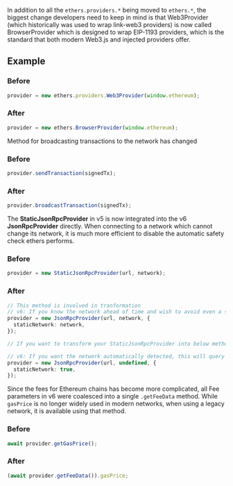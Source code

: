 In addition to all the `ethers.providers.*` being moved to `ethers.*`, the biggest change developers need to keep in mind is that Web3Provider (which historically was used to wrap link-web3 providers) is now called BrowserProvider which is designed to wrap EIP-1193 providers, which is the standard that both modern Web3.js and injected providers offer.

## Example

### Before

```ts
provider = new ethers.providers.Web3Provider(window.ethereum);
```

### After

```ts
provider = new ethers.BrowserProvider(window.ethereum);
```

Method for broadcasting transactions to the network has changed

### Before

```ts
provider.sendTransaction(signedTx);
```

### After

```ts
provider.broadcastTransaction(signedTx);
```

The **StaticJsonRpcProvider** in v5 is now integrated into the v6 **JsonRpcProvider** directly. When connecting to a network which cannot change its network, it is much more efficient to disable the automatic safety check ethers performs.

### Before

```ts
provider = new StaticJsonRpcProvider(url, network);
```

### After

```ts
// This method is involved in tranformation
// v6: If you know the network ahead of time and wish to avoid even a single eth_chainId call
provider = new JsonRpcProvider(url, network, {
  staticNetwork: network,
});

// If you want to transform your StaticJsonRpcProvider into below method you have to do it manually

// v6: If you want the network automatically detected, this will query eth_chainId only once
provider = new JsonRpcProvider(url, undefined, {
  staticNetwork: true,
});
```

Since the fees for Ethereum chains has become more complicated, all Fee parameters in v6 were coalesced into a single `.getFeeData` method. While `gasPrice` is no longer widely used in modern networks, when using a legacy network, it is available using that method.

### Before

```ts
await provider.getGasPrice();
```

### After

```ts
(await provider.getFeeData()).gasPrice;
```
